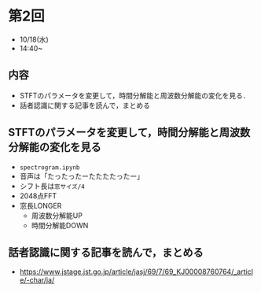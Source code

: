 # 第2回
- 10/18(水)
- 14:40~
## 内容
- STFTのパラメータを変更して，時間分解能と周波数分解能の変化を見る．
- 話者認識に関する記事を読んで，まとめる

## STFTのパラメータを変更して，時間分解能と周波数分解能の変化を見る
- `spectrogram.ipynb`
- 音声は「たったったーたたたたったー」
- シフト長は`窓サイズ/4`
- 2048点FFT
- 窓長LONGER
  - 周波数分解能UP
  - 時間分解能DOWN

## 話者認識に関する記事を読んで，まとめる
- https://www.jstage.jst.go.jp/article/jasj/69/7/69_KJ00008760764/_article/-char/ja/